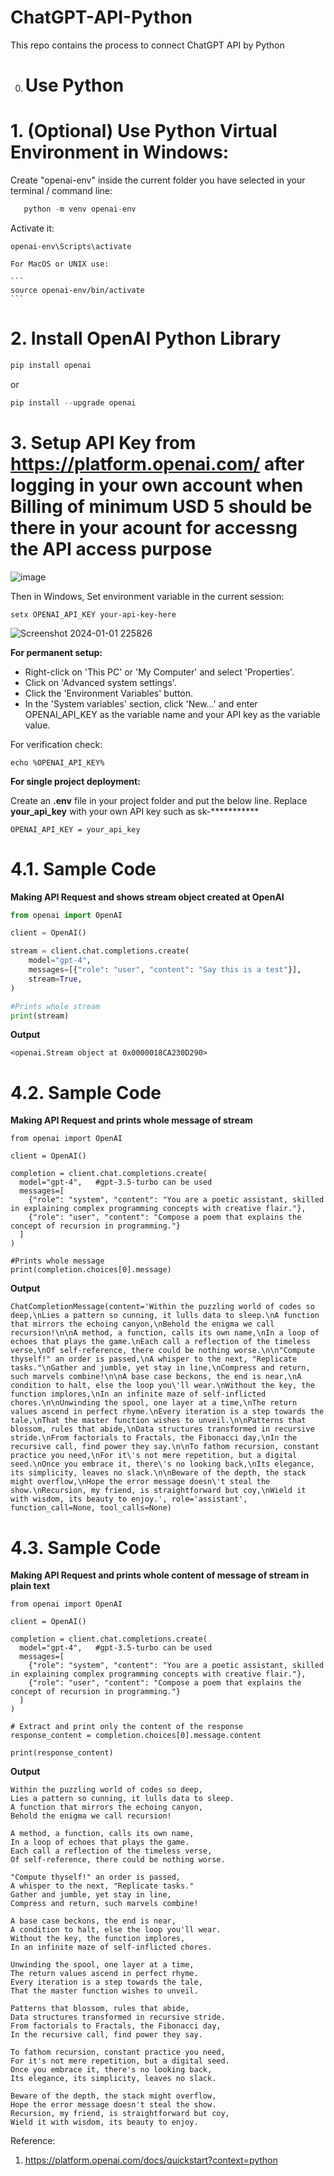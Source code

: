 # ChatGPT-API-Python
This repo contains the process to connect ChatGPT API by Python

0. # Use **Python**

# 1.  (**Optional**) Use Python Virtual Environment in Windows:

   Create "openai-env" inside the current folder you have selected in your terminal / command line:
  
```python
   python -m venv openai-env
```

   Activate it:
   
   ```
   openai-env\Scripts\activate
   ```


    For MacOS or UNIX use: 

    ```
    source openai-env/bin/activate
    ```

# 2. Install OpenAI Python Library

   ```python
   pip install openai
   ```
   or
   ```python
   pip install --upgrade openai
   ```

# 3. Setup API Key from **https://platform.openai.com/** after logging in your own account when Billing of minimum USD 5 should be there in your acount for accessng the API access purpose

![image](https://github.com/ParthaPRay/ChatGPT-API-Python/assets/1689639/2333a653-c325-4f12-8135-7ec753d5cf56)

Then in Windows, Set environment variable in the current session: 

```
setx OPENAI_API_KEY your-api-key-here
```

![Screenshot 2024-01-01 225826](https://github.com/ParthaPRay/ChatGPT-API-Python/assets/1689639/fd5e1620-3404-4534-b4fe-fd62e1f3c3f1)

**For permanent setup:**

* Right-click on 'This PC' or 'My Computer' and select 'Properties'.
* Click on 'Advanced system settings'.
* Click the 'Environment Variables' button.
* In the 'System variables' section, click 'New...' and enter OPENAI_API_KEY as the variable name and your API key as the variable value.

For verification check:

```
echo %OPENAI_API_KEY%
```


**For single project deployment:**

Create an **.env** file in your project folder and put the below line. Replace **your_api_key** with your own API key such as sk-***********

```
OPENAI_API_KEY = your_api_key
```


# 4.1. Sample Code

**Making API Request and shows stream object created at OpenAI**

```python
from openai import OpenAI

client = OpenAI()

stream = client.chat.completions.create(
    model="gpt-4",
    messages=[{"role": "user", "content": "Say this is a test"}],
    stream=True,
)

#Prints whole stream
print(stream)

```

**Output**
```
<openai.Stream object at 0x0000018CA230D290>
```


# 4.2. Sample Code

**Making API Request and prints whole message of stream**

```
from openai import OpenAI

client = OpenAI()

completion = client.chat.completions.create(
  model="gpt-4",   #gpt-3.5-turbo can be used 
  messages=[
    {"role": "system", "content": "You are a poetic assistant, skilled in explaining complex programming concepts with creative flair."},
    {"role": "user", "content": "Compose a poem that explains the concept of recursion in programming."}
  ]
)

#Prints whole message
print(completion.choices[0].message)
```

**Output**
```
ChatCompletionMessage(content='Within the puzzling world of codes so deep,\nLies a pattern so cunning, it lulls data to sleep.\nA function that mirrors the echoing canyon,\nBehold the enigma we call recursion!\n\nA method, a function, calls its own name,\nIn a loop of echoes that plays the game.\nEach call a reflection of the timeless verse,\nOf self-reference, there could be nothing worse.\n\n"Compute thyself!" an order is passed,\nA whisper to the next, "Replicate tasks."\nGather and jumble, yet stay in line,\nCompress and return, such marvels combine!\n\nA base case beckons, the end is near,\nA condition to halt, else the loop you\'ll wear.\nWithout the key, the function implores,\nIn an infinite maze of self-inflicted chores.\n\nUnwinding the spool, one layer at a time,\nThe return values ascend in perfect rhyme.\nEvery iteration is a step towards the tale,\nThat the master function wishes to unveil.\n\nPatterns that blossom, rules that abide,\nData structures transformed in recursive stride.\nFrom factorials to Fractals, the Fibonacci day,\nIn the recursive call, find power they say.\n\nTo fathom recursion, constant practice you need,\nFor it\'s not mere repetition, but a digital seed.\nOnce you embrace it, there\'s no looking back,\nIts elegance, its simplicity, leaves no slack.\n\nBeware of the depth, the stack might overflow,\nHope the error message doesn\'t steal the show.\nRecursion, my friend, is straightforward but coy,\nWield it with wisdom, its beauty to enjoy.', role='assistant', function_call=None, tool_calls=None)
```


# 4.3. Sample Code

**Making API Request and prints whole content of message of stream in plain text**

```
from openai import OpenAI

client = OpenAI()

completion = client.chat.completions.create(
  model="gpt-4",   #gpt-3.5-turbo can be used 
  messages=[
    {"role": "system", "content": "You are a poetic assistant, skilled in explaining complex programming concepts with creative flair."},
    {"role": "user", "content": "Compose a poem that explains the concept of recursion in programming."}
  ]
)

# Extract and print only the content of the response
response_content = completion.choices[0].message.content

print(response_content)
```

**Output**
```
Within the puzzling world of codes so deep,
Lies a pattern so cunning, it lulls data to sleep.
A function that mirrors the echoing canyon,
Behold the enigma we call recursion!

A method, a function, calls its own name,
In a loop of echoes that plays the game.
Each call a reflection of the timeless verse,
Of self-reference, there could be nothing worse.

"Compute thyself!" an order is passed,
A whisper to the next, "Replicate tasks."
Gather and jumble, yet stay in line,
Compress and return, such marvels combine!

A base case beckons, the end is near,
A condition to halt, else the loop you'll wear.
Without the key, the function implores,
In an infinite maze of self-inflicted chores.

Unwinding the spool, one layer at a time,
The return values ascend in perfect rhyme.
Every iteration is a step towards the tale,
That the master function wishes to unveil.

Patterns that blossom, rules that abide,
Data structures transformed in recursive stride.
From factorials to Fractals, the Fibonacci day,
In the recursive call, find power they say.

To fathom recursion, constant practice you need,
For it's not mere repetition, but a digital seed.
Once you embrace it, there's no looking back,
Its elegance, its simplicity, leaves no slack.

Beware of the depth, the stack might overflow,
Hope the error message doesn't steal the show.
Recursion, my friend, is straightforward but coy,
Wield it with wisdom, its beauty to enjoy.
```
   

Reference:
1. https://platform.openai.com/docs/quickstart?context=python
